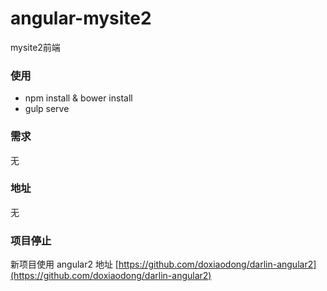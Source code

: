 # angular-mysite2
mysite2前端

### 使用
  * npm install & bower install
  * gulp serve


### 需求
  无

### 地址
  无

### 项目停止

  新项目使用 angular2 地址 [https://github.com/doxiaodong/darlin-angular2](https://github.com/doxiaodong/darlin-angular2)
